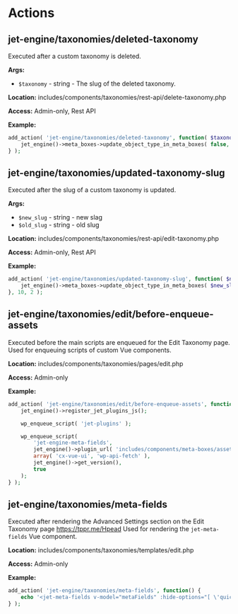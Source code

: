 # Actions

## jet-engine/taxonomies/deleted-taxonomy

Executed after a custom taxonomy is deleted.

**Args:**
- `$taxonomy` - string - The slug of the deleted taxonomy.

**Location:**
includes/components/taxonomies/rest-api/delete-taxonomy.php

**Access:**
Admin-only, Rest API

**Example:**

```php
add_action( 'jet-engine/taxonomies/deleted-taxonomy', function( $taxonomy ) {
    jet_engine()->meta_boxes->update_object_type_in_meta_boxes( false, $taxonomy, 'tax' );
} );
```

## jet-engine/taxonomies/updated-taxonomy-slug

Executed after the slug of a custom taxonomy is updated.

**Args:**
- `$new_slug` - string - new slag
- `$old_slug` - string - old slug

**Location:**
includes/components/taxonomies/rest-api/edit-taxonomy.php

**Access:**
Admin-only, Rest API

**Example:**

```php
add_action( 'jet-engine/taxonomies/updated-taxonomy-slug', function( $new_slug, $old_slug ) {
	jet_engine()->meta_boxes->update_object_type_in_meta_boxes( $new_slug, $old_slug, 'tax' );
}, 10, 2 );
```

## jet-engine/taxonomies/edit/before-enqueue-assets

Executed before the main scripts are enqueued for the Edit Taxonomy page.
Used for enqueuing scripts of custom Vue components.

**Location:**
includes/components/taxonomies/pages/edit.php

**Access:**
Admin-only

**Example:**

```php
add_action( 'jet-engine/taxonomies/edit/before-enqueue-assets', function() {
	jet_engine()->register_jet_plugins_js();

	wp_enqueue_script( 'jet-plugins' );

	wp_enqueue_script(
		'jet-engine-meta-fields',
		jet_engine()->plugin_url( 'includes/components/meta-boxes/assets/js/fields.js' ),
		array( 'cx-vue-ui', 'wp-api-fetch' ),
		jet_engine()->get_version(),
		true
	);
} );
```

## jet-engine/taxonomies/meta-fields

Executed after rendering the Advanced Settings section on the Edit Taxonomy page https://tppr.me/Hpead
Used for rendering the `jet-meta-fields` Vue component.

**Location:**
includes/components/taxonomies/templates/edit.php

**Access:**
Admin-only

**Example:**

```php
add_action( 'jet-engine/taxonomies/meta-fields', function() {
	echo '<jet-meta-fields v-model="metaFields" :hide-options="[ \'quick_editable\', \'revision_support\' ]"></jet-meta-fields>';
} );
```